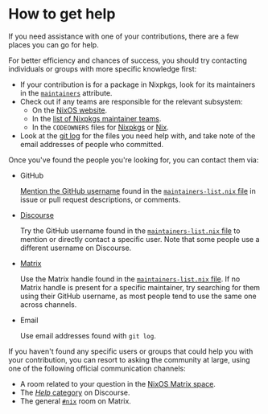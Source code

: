 # How to get help

If you need assistance with one of your contributions, there are a few places you
can go for help.

For better efficiency and chances of success, you should try contacting individuals or
groups with more specific knowledge first:

- If your contribution is for a package in Nixpkgs, look for its maintainers in the
  [`maintainers`](https://nixos.org/manual/nixpkgs/stable/#var-meta-maintainers)
  attribute.
- Check out if any teams are responsible for the relevant subsystem:
  - On the [NixOS website](https://nixos.org/community/#governance-teams).
  - In the [list of Nixpkgs maintainer teams](https://github.com/NixOS/nixpkgs/blob/master/maintainers/team-list.nix).
  - In the `CODEOWNERS` files for [Nixpkgs](https://github.com/NixOS/nixpkgs/blob/master/.github/CODEOWNERS) or
    [Nix](https://github.com/NixOS/nix/blob/master/.github/CODEOWNERS).
- Look at the [git log](https://www.git-scm.com/docs/git-log) for the files you need help
  with, and take note of the email addresses of people who committed.

Once you've found the people you're looking for, you can contact them via:

- GitHub

  [Mention the GitHub username](https://docs.github.com/en/get-started/writing-on-github/getting-started-with-writing-and-formatting-on-github/basic-writing-and-formatting-syntax#mentioning-people-and-teams) found in the [`maintainers-list.nix` file][maintainers-list] in issue or pull request descriptions, or comments.

- [Discourse](https://discourse.nixos.org)

  Try the GitHub username found in the [`maintainers-list.nix` file][maintainers-list] to mention or directly contact a specific user.
  Note that some people use a different username on Discourse.
  
- [Matrix]

  Use the Matrix handle found in the [`maintainers-list.nix` file][maintainers-list].
  If no Matrix handle is present for a specific maintainer, try searching for them using their GitHub username, as most people tend to use the same one across channels.
  
- Email

  Use email addresses found with `git log`.

If you haven't found any specific users or groups that could help you with your
contribution, you can resort to asking the community at large, using one of the following official
communication channels:

- A room related to your question in the [NixOS Matrix space][matrix].
- The [*Help* category](https://discourse.nixos.org/c/learn/9) on Discourse.
- The general [`#nix`](https://matrix.to/#/#nix:nixos.org) room on Matrix.

[matrix]: https://matrix.to/#/#community:nixos.org
[maintainers-list]: https://github.com/NixOS/nixpkgs/blob/master/maintainers/maintainer-list.nix

